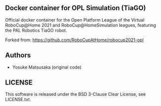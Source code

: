 Docker container for OPL Simulation (TiaGO)
-------------------------------------------
Official docker container for the Open Platform League
of the Virtual RoboCup@Home 2021 and RoboCup@HomeSimulation
leagues, featuring the PAL Robotics TiaGO robot.


Forked from: https://github.com/RoboCupAtHome/robocup2021-opl

Authors
-------------------------------------------
 * Yosuke Matsusaka (original code)

LICENSE
-------------------------------------------
This software is released under the BSD 3-Clause Clear License, see LICENSE.txt.

